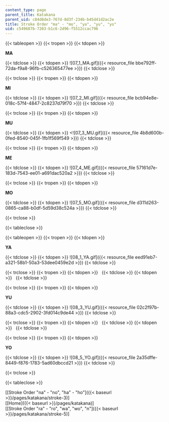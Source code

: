 ```yaml
---
content_type: page
parent_title: Katakana
parent_uid: c84d8de3-767d-8d3f-234b-b45d41d2ac2e
title: Stroke Order "ma" - "mo", "ya", "yu", "yo"
uid: c549687b-7203-b1c6-2d96-f5512ccac796
---
```


{{< tableopen >}}
{{< tropen >}}
{{< tdopen >}}


**MA**


{{< tdclose >}}
{{< tdopen >}}
![07_1_MA.gif]({{< resource_file bbe792ff-72da-f9a8-96fb-c526365477ee >}})
{{< tdclose >}}

{{< trclose >}}
{{< tropen >}}
{{< tdopen >}}


**MI**


{{< tdclose >}}
{{< tdopen >}}
![07_2_MI.gif]({{< resource_file bcb94e8e-018c-57f4-4847-2c8237d79f70 >}})
{{< tdclose >}}

{{< trclose >}}
{{< tropen >}}
{{< tdopen >}}


**MU**


{{< tdclose >}}
{{< tdopen >}}
<![07_3_MU.gif]({{< resource_file 4b8d600b-0fed-8540-045f-1fb1f569f549 >}})
{{< tdclose >}}

{{< trclose >}}
{{< tropen >}}
{{< tdopen >}}


**ME**


{{< tdclose >}}
{{< tdopen >}}
![07_4_ME.gif]({{< resource_file 57161d7e-183d-7543-ee01-a691dac520a2 >}})
{{< tdclose >}}

{{< trclose >}}
{{< tropen >}}
{{< tdopen >}}


**MO**


{{< tdclose >}}
{{< tdopen >}}
![07_5_MO.gif]({{< resource_file d311d263-0865-ca88-b0df-5d59d38c524a >}})
{{< tdclose >}}

{{< trclose >}}

{{< tableclose >}}

{{< tableopen >}}
{{< tropen >}}
{{< tdopen >}}


**YA**


{{< tdclose >}}
{{< tdopen >}}
![08_1_YA.gif]({{< resource_file eed91eb7-a321-58b1-50a3-53dee0459e2d >}})
{{< tdclose >}}

{{< trclose >}}
{{< tropen >}}
{{< tdopen >}}
 
{{< tdclose >}}
{{< tdopen >}}
 
{{< tdclose >}}

{{< trclose >}}
{{< tropen >}}
{{< tdopen >}}


**YU**


{{< tdclose >}}
{{< tdopen >}}
![08_3_YU.gif]({{< resource_file 02c2f97b-88a3-cdc5-2902-3fd014c9de44 >}})
{{< tdclose >}}

{{< trclose >}}
{{< tropen >}}
{{< tdopen >}}
 
{{< tdclose >}}
{{< tdopen >}}
 
{{< tdclose >}}

{{< trclose >}}
{{< tropen >}}
{{< tdopen >}}


**YO**


{{< tdclose >}}
{{< tdopen >}}
![08_5_YO.gif]({{< resource_file 2a35dffe-8449-f876-1783-5ad60dbccd21 >}})
{{< tdclose >}}

{{< trclose >}}

{{< tableclose >}}

\[[Stroke Order "na" - "no", "ha" - "ho"]({{< baseurl >}}/pages/katakana/stroke-3)\]  
\[[Home]({{< baseurl >}}/pages/katakana)\]  
\[[Stroke Order "ra" - "ro", "wa", "wo", "n"]({{< baseurl >}}/pages/katakana/stroke-5)\]